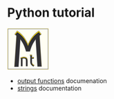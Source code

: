 # Python tutorial

![img/logo.png](img/logo.png)

* [output functions](docs/output.md) documenation
* [strings](docs/strings.md) documentation
